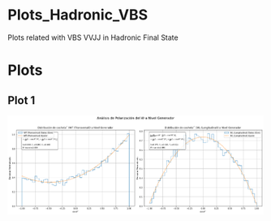 # Plots_Hadronic_VBS
Plots related with VBS VVJJ in Hadronic Final State

# Plots

## Plot 1
![VBS WLWL and WTWT](Polarization_VBSWW.png)

